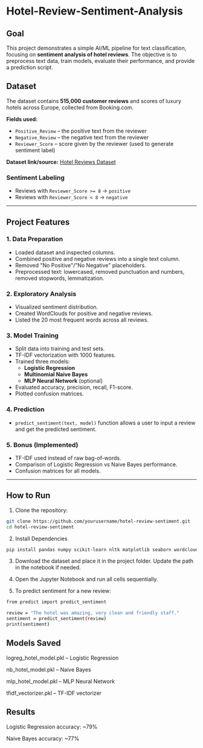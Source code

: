 # Hotel-Review-Sentiment-Analysis

## Goal
This project demonstrates a simple AI/ML pipeline for text classification, focusing on **sentiment analysis of hotel reviews**. The objective is to preprocess text data, train models, evaluate their performance, and provide a prediction script.

## Dataset
The dataset contains **515,000 customer reviews** and scores of luxury hotels across Europe, collected from Booking.com.  

**Fields used:**
- `Positive_Review` – the positive text from the reviewer
- `Negative_Review` – the negative text from the reviewer
- `Reviewer_Score` – score given by the reviewer (used to generate sentiment label)

**Dataset link/source:** [Hotel Reviews Dataset](https://www.kaggle.com/datasets/jiashenliu/515k-hotel-reviews-data-in-europe)

### Sentiment Labeling
- Reviews with `Reviewer_Score >= 8` → `positive`  
- Reviews with `Reviewer_Score < 8` → `negative`  

---

## Project Features

### 1. Data Preparation
- Loaded dataset and inspected columns.
- Combined positive and negative reviews into a single text column.
- Removed "No Positive"/"No Negative" placeholders.
- Preprocessed text: lowercased, removed punctuation and numbers, removed stopwords, lemmatization.

### 2. Exploratory Analysis
- Visualized sentiment distribution.
- Created WordClouds for positive and negative reviews.
- Listed the 20 most frequent words across all reviews.

### 3. Model Training
- Split data into training and test sets.
- TF-IDF vectorization with 1000 features.
- Trained three models:
  - **Logistic Regression**
  - **Multinomial Naive Bayes**
  - **MLP Neural Network** (optional)
- Evaluated accuracy, precision, recall, F1-score.
- Plotted confusion matrices.

### 4. Prediction
- `predict_sentiment(text, model)` function allows a user to input a review and get the predicted sentiment.

### 5. Bonus (Implemented)
- TF-IDF used instead of raw bag-of-words.
- Comparison of Logistic Regression vs Naive Bayes performance.
- Confusion matrices for all models.

---

## How to Run
1. Clone the repository:

```bash
git clone https://github.com/yourusername/hotel-review-sentiment.git
cd hotel-review-sentiment
```

2. Install Dependencies

```bash
pip install pandas numpy scikit-learn nltk matplotlib seaborn wordcloud joblib
```

3. Download the dataset and place it in the project folder. Update the path in the notebook if needed.

4. Open the Jupyter Notebook and run all cells sequentially.

5. To predict sentiment for a new review:

```bash
from predict import predict_sentiment

review = "The hotel was amazing, very clean and friendly staff."
sentiment = predict_sentiment(review)
print(sentiment)
```

## Models Saved

logreg_hotel_model.pkl – Logistic Regression

nb_hotel_model.pkl – Naive Bayes

mlp_hotel_model.pkl – MLP Neural Network

tfidf_vectorizer.pkl – TF-IDF vectorizer

## Results

Logistic Regression accuracy: ~79%

Naive Bayes accuracy: ~77%
